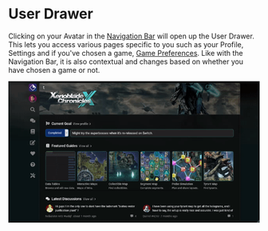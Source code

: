 # User Drawer

Clicking on your Avatar in the [Navigation Bar](navigation-bar.md) will open up the User Drawer. This lets you access various pages specific to you such as your Profile, Settings and if you've chosen a game, [Game Preferences](game-preferences.md). Like with the Navigation Bar, it is also contextual and changes based on whether you have chosen a game or not.

![Using the User Drawer to access Game Preferences](../.gitbook/assets/zfjsndmzvy.gif)



